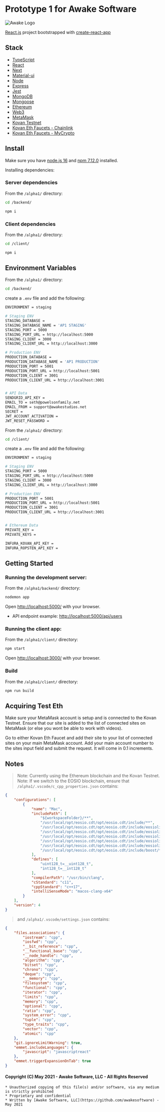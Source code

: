 # Prototype 1 for Awake Software

![Awake Logo](backend/public/awakelogo.png)

[React.js](https://reactjs.org/) project bootstrapped with [create-react-app](https://github.com/facebook/create-react-app)


## Stack
- [TypeScript](https://www.typescriptlang.org/)
- [React](https://reactjs.org/)
- [Next](https://nextjs.org/)
- [Material-ui](https://mui.com/)
- [Node](https://nodejs.org/en/)
- [Express](https://expressjs.com/)
- [Jest](https://jestjs.io/)
- [MongoDB](https://www.mongodb.com/)
- [Mongoose](https://mongoosejs.com/)
- [Ethereum](https://ethereum.org/en/)
- [Web3](https://github.com/ChainSafe/web3.js)
- [MetaMask](https://metamask.io/)
- [Kovan Testnet](https://kovan.etherscan.io/address/0x9674dF2b0E96d51A0c74a4725911aaD6C4B6F77C)
- [Kovan Eth Faucets - Chainlink](https://faucets.chain.link/)
- [Kovan Eth Faucets - MyCrypto](https://app.mycrypto.com/faucet)


## Install

Make sure you have [node.js 16](https://nodejs.org/en/) and [npm 7.12.0](https://www.npmjs.com/) installed.

Installing dependencies:

### Server dependencies
From the `/alpha1/` directory:
```bash
cd /backend/
```

```bash
npm i
```

### Client dependencies
From the `/alpha1/` directory:
```bash
cd /client/
```

```bash
npm i
```


## Environment Variables
From the `/alpha1/` directory:
```bash
cd /backend/
```

create a `.env` file and add the following:

```bash
ENVIRONMENT = staging

# Staging ENV
STAGING_DATABASE = 
STAGING_DATABASE_NAME = 'AP1 STAGING'
STAGING_PORT = 5000
STAGING_PORT_URL = http://localhost:5000
STAGING_CLIENT = 3000
STAGING_CLIENT_URL = http://localhost:3000

# Production ENV
PRODUCTION_DATABASE = 
PRODUCTION_DATABASE_NAME = 'AP1 PRODUCTION'
PRODUCTION_PORT = 5001
PRODUCTION_PORT_URL = http://localhost:5001
PRODUCTION_CLIENT = 3001
PRODUCTION_CLIENT_URL = http://localhost:3001


# API Data
SENDGRID_API_KEY = 
EMAIL_TO = seth@powelsonfamily.net
EMAIL_FROM = support@awakestudios.net
SECRET = 
JWT_ACCOUNT_ACTIVATION = 
JWT_RESET_PASSWORD = 
```

From the `/alpha1/` directory:
```bash
cd /client/
```

create a `.env` file and add the following:

```bash
ENVIRONMENT = staging

# Staging ENV
STAGING_PORT = 5000
STAGING_PORT_URL = http://localhost:5000
STAGING_CLIENT = 3000
STAGING_CLIENT_URL = http://localhost:3000

# Production ENV
PRODUCTION_PORT = 5001
PRODUCTION_PORT_URL = http://localhost:5001
PRODUCTION_CLIENT = 3001
PRODUCTION_CLIENT_URL = http://localhost:3001


# Ethereum Data
PRIVATE_KEY = 
PRIVATE_KEYS = 

INFURA_KOVAN_API_KEY = 
INFURA_ROPSTEN_API_KEY = 
```


## Getting Started

### Running the development server:

From the `/alpha1/backend/` directory:
```bash
nodemon app
```

Open [http://localhost:5000/](http://localhost:5000/) with your browser.

- API endpoint example: [http://localhost:5000/api/users](http://localhost:5000/api/users)


### Running the client app:

From the `/alpha1/client/` directory:
```bash
npm start
```

Open [http://localhost:3000/](http://localhost:3000/) with your browser.

### Build

From the `/alpha1/client/` directory:
```sh
npm run build
```


## Acquiring Test Eth

Make sure your MetaMask account is setup and is connected to the Kovan Testnet. Ensure that our site is added to the list of connected sites on MetaMask (or else you wont be able to work with videos).

Go to either Kovan Eth Faucet and add their site to your list of connected sites on your main MetaMask account. Add your main account number to the sites input field and submit the request. It will come in 0.1 increments.


## Notes

> Note: Currently using the Ethereum blockchain and the Kovan Testnet.
> Note: If we switch to the EOSIO blockchain, ensure that `/alpha1/.vscode/c_cpp_properties.json` contains:
```json
{
    "configurations": [
        {
            "name": "Mac",
            "includePath": [
                "${workspaceFolder}/**",
                "/usr/local/opt/eosio.cdt/opt/eosio.cdt/include/**",
                "/usr/local/opt/eosio.cdt/opt/eosio.cdt/include/eosiolib/**",
                "/usr/local/opt/eosio.cdt/opt/eosio.cdt/include/eosiolib/contracts/**",
                "/usr/local/opt/eosio.cdt/opt/eosio.cdt/include/eosiolib/contracts/eosio/**",
                "/usr/local/opt/eosio.cdt/opt/eosio.cdt/include/eosiolib/core/**",
                "/usr/local/opt/eosio.cdt/opt/eosio.cdt/include/eosiolib/core/eosio/**",
                "/usr/local/opt/eosio.cdt/opt/eosio.cdt/include/boost/**"
            ],
            "defines": [
                "uint128_t=__uint128_t",
                "int128_t=__int128_t"
            ],
            "compilerPath": "/usr/bin/clang",
            "cStandard": "c11",
            "cppStandard": "c++17",
            "intelliSenseMode": "macos-clang-x64"
        }
    ],
    "version": 4
}
```
> and `/alpha1/.vscode/settings.json` contains:
```json
{
    "files.associations": {
        "iostream": "cpp",
        "iosfwd": "cpp",
        "__bit_reference": "cpp",
        "__functional_base": "cpp",
        "__node_handle": "cpp",
        "algorithm": "cpp",
        "bitset": "cpp",
        "chrono": "cpp",
        "deque": "cpp",
        "__memory": "cpp",
        "filesystem": "cpp",
        "functional": "cpp",
        "iterator": "cpp",
        "limits": "cpp",
        "memory": "cpp",
        "optional": "cpp",
        "ratio": "cpp",
        "system_error": "cpp",
        "tuple": "cpp",
        "type_traits": "cpp",
        "vector": "cpp",
        "atomic": "cpp"
    },
    "git.ignoreLimitWarning": true,
    "emmet.includeLanguages": {
        "javascript": "javascriptreact"
    },
    "emmet.triggerExpansionOnTab": true
}
```


#### Copyright (C) May 2021 - Awake Software, LLC - All Rights Reserved
    * Unauthorized copying of this file(s) and/or software, via any medium is strictly prohibited
    * Proprietary and confidential
    * Written by [Awake Software, LLC](https://github.com/awakesoftware) - May 2021